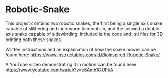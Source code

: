 # Robotic-Snake

This project contains two robotic snakes, the first being a single axis snake capable of slithering and inch worm locomotion, and the second a double axis snake capable of sidewinding. Included is the code and .stl files for 3D printing both these snakes.

Written instructions and an explaination of how the snake moves can be found here: https://www.instructables.com/id/Bioinspired-Robotic-Snake/

A YouTube video demonstrating it in motion can be found here:                     
https://www.youtube.com/watch?v=e6Amh1GUPkA
